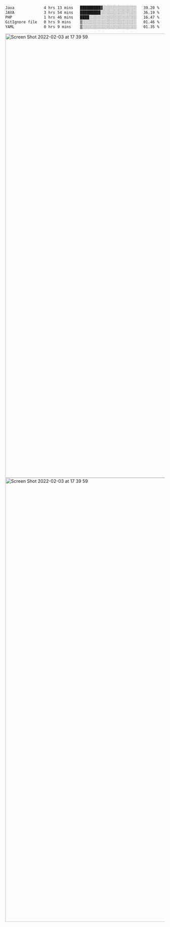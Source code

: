 <!--START_SECTION:waka-->

```txt
Java             4 hrs 13 mins   █████████▓░░░░░░░░░░░░░░░   39.20 %
JAVA             3 hrs 54 mins   █████████░░░░░░░░░░░░░░░░   36.19 %
PHP              1 hrs 46 mins   ████░░░░░░░░░░░░░░░░░░░░░   16.47 %
GitIgnore file   0 hrs 9 mins    ▒░░░░░░░░░░░░░░░░░░░░░░░░   01.46 %
YAML             0 hrs 9 mins    ▒░░░░░░░░░░░░░░░░░░░░░░░░   01.35 %
```

<!--END_SECTION:waka-->

<img width="1400" alt="Screen Shot 2022-02-03 at 17 39 59" src="https://user-images.githubusercontent.com/45716542/152387304-f2b60485-53a6-4f4b-a818-5cefb1b0c0ae.png">
<img width="1400" alt="Screen Shot 2022-02-03 at 17 39 59" src="https://user-images.githubusercontent.com/45716542/152387273-ea5cdf21-2a45-44da-8bef-00c1763b1d42.png">
